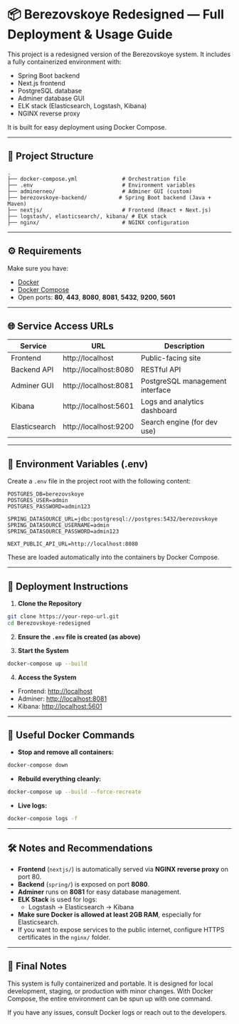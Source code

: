 
# 📦 Berezovskoye Redesigned — Full Deployment & Usage Guide

This project is a redesigned version of the Berezovskoye system. It includes a fully containerized environment with:

- Spring Boot backend
- Next.js frontend
- PostgreSQL database
- Adminer database GUI
- ELK stack (Elasticsearch, Logstash, Kibana)
- NGINX reverse proxy

It is built for easy deployment using Docker Compose.

---

## 📁 Project Structure

```
.
├── docker-compose.yml              # Orchestration file
├── .env                            # Environment variables
├── adminerneo/                     # Adminer GUI (custom)
├── berezovskoye-backend/          # Spring Boot backend (Java + Maven)
├── nextjs/                         # Frontend (React + Next.js)
├── logstash/, elasticsearch/, kibana/ # ELK stack
├── nginx/                          # NGINX configuration
```

---

## ⚙️ Requirements

Make sure you have:

- [Docker](https://docs.docker.com/get-docker/)
- [Docker Compose](https://docs.docker.com/compose/install/)
- Open ports: **80**, **443**, **8080**, **8081**, **5432**, **9200**, **5601**

---

## 🌐 Service Access URLs

| Service        | URL                       | Description                     |
|----------------|----------------------------|---------------------------------|
| Frontend       | http://localhost           | Public-facing site              |
| Backend API    | http://localhost:8080      | RESTful API                     |
| Adminer GUI    | http://localhost:8081      | PostgreSQL management interface |
| Kibana         | http://localhost:5601      | Logs and analytics dashboard    |
| Elasticsearch  | http://localhost:9200      | Search engine (for dev use)     |

---

## 🔐 Environment Variables (.env)

Create a `.env` file in the project root with the following content:

```dotenv
POSTGRES_DB=berezovskoye
POSTGRES_USER=admin
POSTGRES_PASSWORD=admin123

SPRING_DATASOURCE_URL=jdbc:postgresql://postgres:5432/berezovskoye
SPRING_DATASOURCE_USERNAME=admin
SPRING_DATASOURCE_PASSWORD=admin123

NEXT_PUBLIC_API_URL=http://localhost:8080
```

These are loaded automatically into the containers by Docker Compose.

---

## 🚀 Deployment Instructions

1. **Clone the Repository**

```bash
git clone https://your-repo-url.git
cd Berezovskoye-redesigned
```

2. **Ensure the `.env` file is created (as above)**

3. **Start the System**

```bash
docker-compose up --build
```

4. **Access the System**

- Frontend: [http://localhost](http://localhost)
- Adminer: [http://localhost:8081](http://localhost:8081)
- Kibana: [http://localhost:5601](http://localhost:5601)

---

## 🧪 Useful Docker Commands

- **Stop and remove all containers:**
```bash
docker-compose down
```

- **Rebuild everything cleanly:**
```bash
docker-compose up --build --force-recreate
```

- **Live logs:**
```bash
docker-compose logs -f
```

---

## 🛠 Notes and Recommendations

- **Frontend** (`nextjs/`) is automatically served via **NGINX reverse proxy** on port 80.
- **Backend** (`spring/`) is exposed on port **8080**.
- **Adminer** runs on **8081** for easy database management.
- **ELK Stack** is used for logs:
  - Logstash → Elasticsearch → Kibana
- **Make sure Docker is allowed at least 2GB RAM**, especially for Elasticsearch.
- If you want to expose services to the public internet, configure HTTPS certificates in the `nginx/` folder.

---

## 🧾 Final Notes

This system is fully containerized and portable. It is designed for local development, staging, or production with minor changes. With Docker Compose, the entire environment can be spun up with one command.

If you have any issues, consult Docker logs or reach out to the developers.
